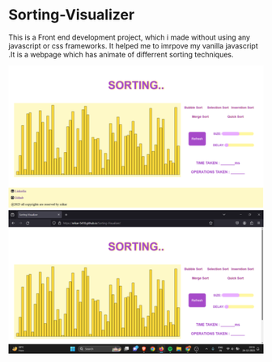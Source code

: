 # Sorting-Visualizer
<p>This is a Front end development project, which i made without using any javascript or css frameworks. It helped me to imrpove my vanilla javascript .It is a webpage which has animate of differrent sorting techniques.</p>
<img src="https://github.com/srikar-5418/Sorting-Visualizer/blob/main/Screenshot%20(126).png"></img>
<img src="https://github.com/srikar-5418/Sorting-Visualizer/blob/main/Screenshot%20(125).png"></img>
